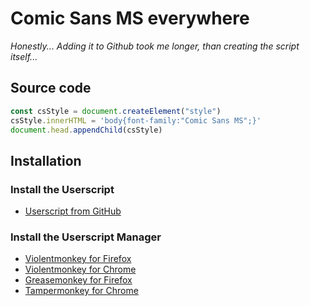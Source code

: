 # Comic Sans MS everywhere</h1>
*Honestly... Adding it to Github took me longer, than creating the script itself...*

## Source code
```js
const csStyle = document.createElement("style")
csStyle.innerHTML = 'body{font-family:"Comic Sans MS";}'
document.head.appendChild(csStyle)
```

## Installation
### Install the Userscript
  - [Userscript from GitHub](https://github.com/Shaehl/comic-sans-ms-everywhere/raw/main/csmse.user.js)

### Install the Userscript Manager
  - [Violentmonkey for Firefox](https://addons.mozilla.org/en-US/firefox/addon/violentmonkey/)
  - [Violentmonkey for Chrome](https://chrome.google.com/webstore/detail/violentmonkey/jinjaccalgkegednnccohejagnlnfdag)
  - [Greasemonkey for Firefox](https://addons.mozilla.org/en-US/firefox/addon/greasemonkey/)
  - [Tampermonkey for Chrome](https://chrome.google.com/webstore/detail/tampermonkey/dhdgffkkebhmkfjojejmpbldmpobfkfo)
